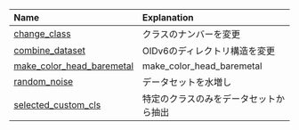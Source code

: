 |Name|Explanation|
|:-------------|:---|
|[change_class](./change_class) |クラスのナンバーを変更|
|[combine_dataset](./combine_dataset) |OIDv6のディレクトリ構造を変更|
|[make_color_head_baremetal ](./make_color_head_baremetal ) |make_color_head_baremetal |
|[random_noise](./random_noise) |データセットを水増し|
|[selected_custom_cls](./selected_custom_cls) |特定のクラスのみをデータセットから抽出|
